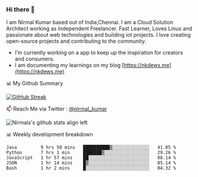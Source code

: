 ### Hi there 👋

 I am Nirmal Kumar based out of India,Chennai. I am a Cloud Solution Architect working as Independent Freelancer. Fast Learner, Loves Linux and passionate about web technologies and building iot projects. I love creating open-source projects and contributing to the community.

- I’m currently working on a app to keep up the inspiration for creators and consumers.
- I am documenting my learnings on my blog [https://nkdews.me](https://nkdews.me)


📊 My Github Summary

[![GitHub Streak](https://github-readme-streak-stats.herokuapp.com?user=nk-gears&theme=dark&hide_border=true&date_format=M%20j%5B%2C%20Y%5D)](https://git.io/streak-stats)


📫 Reach Me via  Twitter : [@nirmal_kumar](https://twitter.com/nirmal_kumar)

![Nirmals's github stats align left](https://github-readme-stats.vercel.app/api?username=nk-gears&show_icons=true)


📊 Weekly development breakdown

<!--START_SECTION:waka-->
```text
Java         9 hrs 50 mins   ██████████▒░░░░░░░░░░░░░░   41.05 % 
Python       7 hrs 1 min     ███████▒░░░░░░░░░░░░░░░░░   29.26 % 
JavaScript   1 hr 57 mins    ██░░░░░░░░░░░░░░░░░░░░░░░   08.14 % 
JSON         1 hr 14 mins    █▒░░░░░░░░░░░░░░░░░░░░░░░   05.14 % 
Bash         1 hr 2 mins     █░░░░░░░░░░░░░░░░░░░░░░░░   04.32 % 
```
<!--END_SECTION:waka-->


